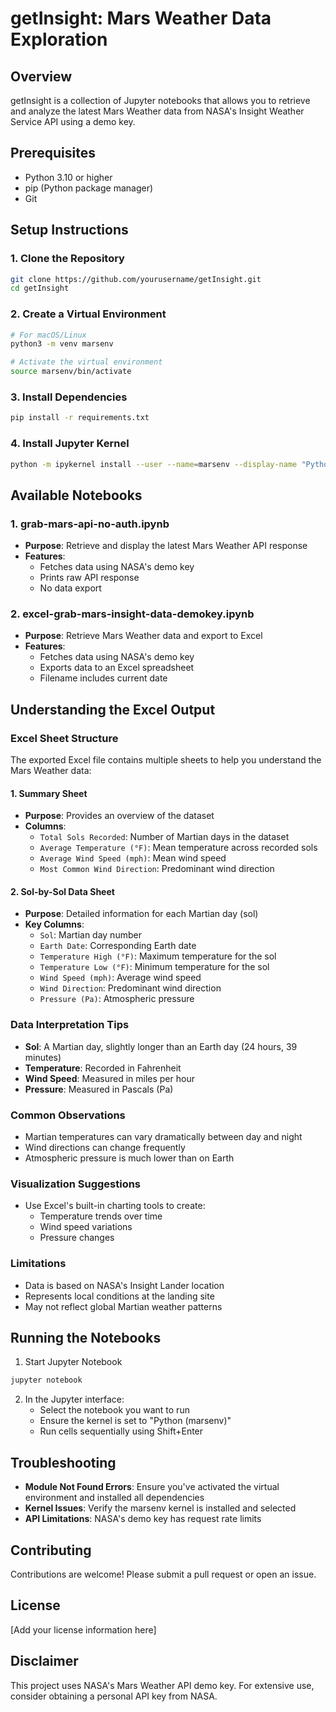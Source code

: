 # getInsight: Mars Weather Data Exploration

## Overview
getInsight is a collection of Jupyter notebooks that allows you to retrieve and analyze the latest Mars Weather data from NASA's Insight Weather Service API using a demo key.

## Prerequisites
- Python 3.10 or higher
- pip (Python package manager)
- Git

## Setup Instructions

### 1. Clone the Repository
```bash
git clone https://github.com/yourusername/getInsight.git
cd getInsight
```

### 2. Create a Virtual Environment
```bash
# For macOS/Linux
python3 -m venv marsenv

# Activate the virtual environment
source marsenv/bin/activate
```

### 3. Install Dependencies
```bash
pip install -r requirements.txt
```

### 4. Install Jupyter Kernel
```bash
python -m ipykernel install --user --name=marsenv --display-name "Python (marsenv)"
```

## Available Notebooks

### 1. grab-mars-api-no-auth.ipynb
- **Purpose**: Retrieve and display the latest Mars Weather API response
- **Features**: 
  - Fetches data using NASA's demo key
  - Prints raw API response
  - No data export

### 2. excel-grab-mars-insight-data-demokey.ipynb
- **Purpose**: Retrieve Mars Weather data and export to Excel
- **Features**:
  - Fetches data using NASA's demo key
  - Exports data to an Excel spreadsheet
  - Filename includes current date

## Understanding the Excel Output

### Excel Sheet Structure
The exported Excel file contains multiple sheets to help you understand the Mars Weather data:

#### 1. Summary Sheet
- **Purpose**: Provides an overview of the dataset
- **Columns**:
  - `Total Sols Recorded`: Number of Martian days in the dataset
  - `Average Temperature (°F)`: Mean temperature across recorded sols
  - `Average Wind Speed (mph)`: Mean wind speed
  - `Most Common Wind Direction`: Predominant wind direction

#### 2. Sol-by-Sol Data Sheet
- **Purpose**: Detailed information for each Martian day (sol)
- **Key Columns**:
  - `Sol`: Martian day number
  - `Earth Date`: Corresponding Earth date
  - `Temperature High (°F)`: Maximum temperature for the sol
  - `Temperature Low (°F)`: Minimum temperature for the sol
  - `Wind Speed (mph)`: Average wind speed
  - `Wind Direction`: Predominant wind direction
  - `Pressure (Pa)`: Atmospheric pressure

### Data Interpretation Tips
- **Sol**: A Martian day, slightly longer than an Earth day (24 hours, 39 minutes)
- **Temperature**: Recorded in Fahrenheit
- **Wind Speed**: Measured in miles per hour
- **Pressure**: Measured in Pascals (Pa)

### Common Observations
- Martian temperatures can vary dramatically between day and night
- Wind directions can change frequently
- Atmospheric pressure is much lower than on Earth

### Visualization Suggestions
- Use Excel's built-in charting tools to create:
  - Temperature trends over time
  - Wind speed variations
  - Pressure changes

### Limitations
- Data is based on NASA's Insight Lander location
- Represents local conditions at the landing site
- May not reflect global Martian weather patterns

## Running the Notebooks

1. Start Jupyter Notebook
```bash
jupyter notebook
```

2. In the Jupyter interface:
   - Select the notebook you want to run
   - Ensure the kernel is set to "Python (marsenv)"
   - Run cells sequentially using Shift+Enter

## Troubleshooting
- **Module Not Found Errors**: Ensure you've activated the virtual environment and installed all dependencies
- **Kernel Issues**: Verify the marsenv kernel is installed and selected
- **API Limitations**: NASA's demo key has request rate limits

## Contributing
Contributions are welcome! Please submit a pull request or open an issue.

## License
[Add your license information here]

## Disclaimer
This project uses NASA's Mars Weather API demo key. For extensive use, consider obtaining a personal API key from NASA.
